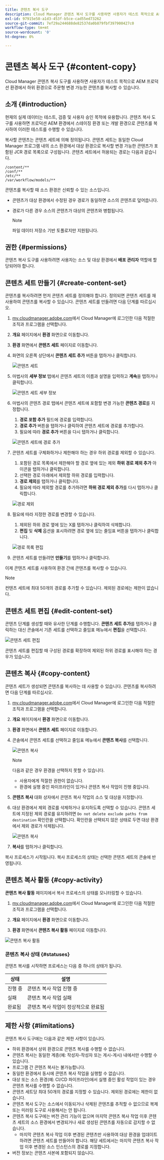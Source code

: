 ```yaml
---
title: 콘텐츠 복사 도구
description: Cloud Manager 콘텐츠 복사 도구를 사용하면 사용자가 테스트 목적으로 AEM 프로덕션 환경에서 하위 환경으로 주문형 변경 가능한 콘텐츠를 복사할 수 있습니다.
exl-id: 97915e58-a1d3-453f-b5ce-cad55ed73262
source-git-commit: 7ef29a244688de82537da0b879fbf397900427c0
workflow-type: tm+mt
source-wordcount: '0'
ht-degree: 0%

---
```


# 콘텐츠 복사 도구 {#content-copy}

Cloud Manager 콘텐츠 복사 도구를 사용하면 사용자가 테스트 목적으로 AEM 프로덕션 환경에서 하위 환경으로 주문형 변경 가능한 콘텐츠를 복사할 수 있습니다.

## 소개 {#introduction}

현재의 실제 데이터는 테스트, 검증 및 사용자 승인 목적에 유용합니다. 콘텐츠 복사 도구를 사용하면 프로덕션 AEM 환경에서 스테이징 환경 또는 개발 환경으로 콘텐츠를 복사하여 이러한 테스트를 수행할 수 있습니다.

복사할 콘텐츠는 콘텐츠 세트에 의해 정의됩니다. 콘텐츠 세트는 동일한 Cloud Manager 프로그램 내의 소스 환경에서 대상 환경으로 복사할 변경 가능한 콘텐츠가 포함된 JCR 경로 목록으로 구성됩니다. 콘텐츠 세트에서 허용되는 경로는 다음과 같습니다.

```text
/content/**
/conf/**
/etc/**
/var/workflow/models/**
```

콘텐츠를 복사할 때 소스 환경은 신뢰할 수 있는 소스입니다.

* 콘텐츠가 대상 환경에서 수정된 경우 경로가 동일하면 소스의 콘텐츠로 덮어씁니다.
* 경로가 다른 경우 소스의 콘텐츠가 대상의 콘텐츠와 병합됩니다.

   >[!NOTE]
   >
   >파일 데이터 저장소 기반 토폴로지만 지원됩니다.

## 권한 {#permissions}

콘텐츠 복사 도구를 사용하려면 사용자는 소스 및 대상 환경에서 **배포 관리자** 역할에 할당되어야 합니다.

## 콘텐츠 세트 만들기 {#create-content-set}

콘텐츠를 복사하려면 먼저 콘텐츠 세트를 정의해야 합니다. 정의되면 콘텐츠 세트를 재사용하여 콘텐츠를 복사할 수 있습니다. 콘텐츠 세트를 만들려면 다음 단계를 따르십시오.

1. [my.cloudmanager.adobe.com](https://my.cloudmanager.adobe.com/)에서 Cloud Manager에 로그인한 다음 적절한 조직과 프로그램을 선택합니다.

1. **개요** 페이지에서 **환경** 화면으로 이동합니다.

1. **환경** 화면에서 **콘텐츠 세트** 페이지로 이동합니다.

1. 화면의 오른쪽 상단에서 **콘텐츠 세트 추가** 버튼을 탭하거나 클릭합니다.

   ![콘텐츠 세트](/help/assets/content-sets.png)

1. 마법사의 **세부 정보** 탭에서 콘텐츠 세트의 이름과 설명을 입력하고 **계속**&#x200B;을 탭하거나 클릭합니다.

   ![콘텐츠 세트 세부 정보](/help/assets/add-content-set-details.png)

1. 마법사의 콘텐츠 경로 탭에서 콘텐츠 세트에 포함할 변경 가능한 **콘텐츠 경로**&#x200B;를 지정합니다.

   1. **경로 포함 추가** 필드에 경로를 입력합니다.
   1. **경로 추가** 버튼을 탭하거나 클릭하여 콘텐츠 세트에 경로를 추가합니다.
   1. 필요에 따라 **경로 추가** 버튼을 다시 탭하거나 클릭합니다.

   ![콘텐츠 세트에 경로 추가](/help/assets/add-content-set-paths.png)

1. 콘텐츠 세트를 구체화하거나 제한해야 하는 경우 하위 경로를 제외할 수 있습니다.

   1. 포함된 경로 목록에서 제한해야 할 경로 옆에 있는 제외 **하위 경로 제외 추가** 아이콘을 탭하거나 클릭합니다.
   1. 선택한 경로 아래에서 제외할 하위 경로를 입력합니다.
   1. **경로 제외**&#x200B;를 탭하거나 클릭합니다.
   1. 필요에 따라 제외할 경로를 추가하려면 **하위 경로 제외 추가**&#x200B;를 다시 탭하거나 클릭합니다.

   ![경로 제외](/help/assets/add-content-set-paths-excluded.png)

1. 필요에 따라 지정한 경로를 변경할 수 있습니다.

   1. 제외된 하위 경로 옆에 있는 X를 탭하거나 클릭하여 삭제합니다.
   1. **편집** 및 **삭제** 옵션을 표시하려면 경로 옆에 있는 줄임표 버튼을 탭하거나 클릭합니다.

   ![경로 목록 편집](/help/assets/add-content-set-excluded-paths.png)

1. 콘텐츠 세트를 만들려면 **만들기**&#x200B;를 탭하거나 클릭합니다.

이제 콘텐츠 세트를 사용하여 환경 간에 콘텐츠를 복사할 수 있습니다.

>[!NOTE]
>
>컨텐츠 세트에 최대 50개의 경로를 추가할 수 있습니다.
>제외된 경로에는 제한이 없습니다.

## 콘텐츠 세트 편집 {#edit-content-set}

콘텐츠 단계를 생성할 때와 유사한 단계를 수행합니다. **콘텐츠 세트 추가**&#x200B;를 탭하거나 클릭하는 대신 콘솔에서 기존 세트를 선택하고 줄임표 메뉴에서 **편집**&#x200B;을 선택합니다.

![콘텐츠 세트 편집](/help/assets/edit-content-set.png)

콘텐츠 세트를 편집할 때 구성된 경로를 확장하여 제외된 하위 경로를 표시해야 하는 경우가 있습니다.

## 콘텐츠 복사 {#copy-content}

콘텐츠 세트가 생성되면 콘텐츠를 복사하는 데 사용할 수 있습니다. 콘텐츠를 복사하려면 다음 단계를 따르십시오.

1. [my.cloudmanager.adobe.com](https://my.cloudmanager.adobe.com/)에서 Cloud Manager에 로그인한 다음 적절한 조직과 프로그램을 선택합니다.

1. **개요** 페이지에서 **환경** 화면으로 이동합니다.

1. **환경** 화면에서 **콘텐츠 세트** 페이지로 이동합니다.

1. 콘솔에서 콘텐츠 세트를 선택하고 줄임표 메뉴에서 **콘텐츠 복사**&#x200B;를 선택합니다.

   ![콘텐츠 복사](/help/assets/copy-content.png)

   >[!NOTE]
   >
   >다음과 같은 경우 환경을 선택하지 못할 수 있습니다.
   >
   >* 사용자에게 적절한 권한이 없습니다.
   >* 환경에 실행 중인 파이프라인이 있거나 콘텐츠 복사 작업이 진행 중입니다.


1. **콘텐츠 복사** 대화 상자에서 콘텐츠 복사 작업의 소스 및 대상을 지정합니다.

1. 대상 환경에서 제외 경로를 삭제하거나 유지하도록 선택할 수 있습니다. 콘텐츠 세트에 지정된 제외 경로를 유지하려면 `Do not delete exclude paths from destination` 확인란을 선택합니다. 확인란을 선택되지 않은 상태로 두면 대상 환경에서 제외 경로가 삭제됩니다.

   ![콘텐츠 복사](/help/assets/copying-content.png)

1. **복사**&#x200B;를 탭하거나 클릭합니다.

복사 프로세스가 시작됩니다. 복사 프로세스의 상태는 선택한 콘텐츠 세트의 콘솔에 반영됩니다.

## 콘텐츠 복사 활동 {#copy-activity}

**콘텐츠 복사 활동** 페이지에서 복사 프로세스의 상태를 모니터링할 수 있습니다.

1. [my.cloudmanager.adobe.com](https://my.cloudmanager.adobe.com/)에서 Cloud Manager에 로그인한 다음 적절한 조직과 프로그램을 선택합니다.

1. **개요** 페이지에서 **환경** 화면으로 이동합니다.

1. **환경** 화면에서 **콘텐츠 복사 활동** 페이지로 이동합니다.

![콘텐츠 복사 활동](/help/assets/copy-content-activity.png)

### 콘텐츠 복사 상태 {#statuses}

콘텐츠 복사를 시작하면 프로세스는 다음 중 하나의 상태가 됩니다.

| 상태 | 설명 |
|---|---|
| 진행 중 | 콘텐츠 복사 작업 진행 중 |
| 실패 | 콘텐츠 복사 작업 실패 |
| 완료됨 | 콘텐츠 복사 작업이 정상적으로 완료됨 |

## 제한 사항 {#limitations}

콘텐츠 복사 도구에는 다음과 같은 제한 사항이 있습니다.

* 하위 환경에서 상위 환경으로 콘텐츠 복사를 수행할 수 없습니다.
* 콘텐츠 복사는 동일한 계층(예: 작성자-작성자 또는 게시-게시) 내에서만 수행할 수 있습니다.
* 프로그램 간 콘텐츠 복사는 불가능합니다.
* 동일한 환경에서 동시에 콘텐츠 복사 작업을 실행할 수 없습니다.
* 대상 또는 소스 환경(예: CI/CD 파이프라인)에서 실행 중인 활성 작업이 있는 경우 콘텐츠 복사를 수행할 수 없습니다.
* 콘텐츠 세트당 최대 50개의 경로를 지정할 수 있습니다. 제외된 경로에는 제한이 없습니다.
* 콘텐츠 복사 도구는 소스에서 이동되거나 삭제된 콘텐츠를 추적할 수 없으므로 복제 또는 미러링 도구로 사용해서는 안 됩니다.
* 콘텐츠 복사 도구에는 버전 관리 기능이 없으며 마지막 콘텐츠 복사 작업 이후 콘텐츠 세트의 소스 환경에서 변경되거나 새로 생성된 콘텐츠를 자동으로 감지할 수 없습니다.
   * 마지막 콘텐츠 복사 작업 이후 변경된 콘텐츠만 사용하여 대상 환경을 업데이트하려면 콘텐츠 세트를 만들어야 합니다. 해당 세트에서는 마지막 콘텐츠 복사 작업 이후 변경된 소스 인스턴스의 경로를 지정합니다.
* 버전 정보는 콘텐츠 사본에 포함되지 않습니다.
